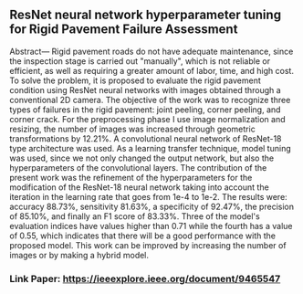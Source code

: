 ## ResNet neural network hyperparameter tuning for Rigid Pavement Failure Assessment
Abstract— Rigid pavement roads do not have adequate maintenance, since the inspection stage is carried out "manually", which is not reliable or efficient, as well as requiring a greater amount of labor, time, and high cost. To solve the problem, it is proposed to evaluate the rigid pavement condition using ResNet neural networks with images obtained through a conventional 2D camera. The objective of the work was to recognize three types of failures in the rigid pavement: joint peeling, corner peeling, and corner crack. For the preprocessing phase I use image normalization and resizing, the number of images was increased through geometric transformations by 12.21%. A convolutional neural network of ResNet-18 type architecture was used. As a learning transfer technique, model tuning was used, since we not only changed the output network, but also the hyperparameters of the convolutional layers. The contribution of the present work was the refinement of the hyperparameters for the modification of the ResNet-18 neural network taking into account the iteration in the learning rate that goes from 1e-4 to 1e-2. The results were: accuracy 88.73%, sensitivity 81.63%, a specificity of 92.47%, the precision of 85.10%, and finally an F1 score of 83.33%. Three of the model's evaluation indices have values higher than 0.71 while the fourth has a value of 0.55, which indicates that there will be a good performance with the proposed model. This work can be improved by increasing the number of images or by making a hybrid model.
### Link Paper: https://ieeexplore.ieee.org/document/9465547
